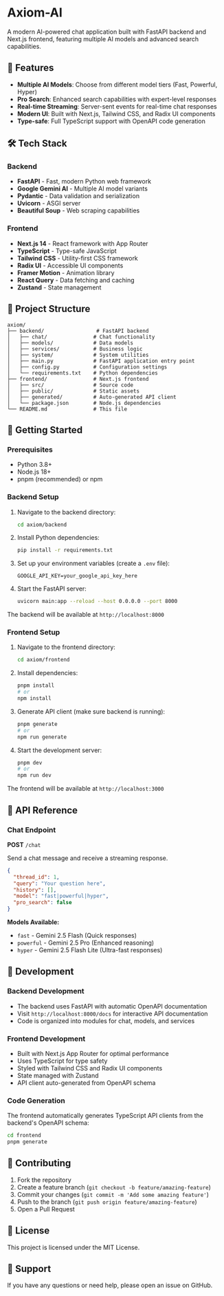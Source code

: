# Axiom-AI

A modern AI-powered chat application built with FastAPI backend and Next.js frontend, featuring multiple AI models and advanced search capabilities.

## 🚀 Features

- **Multiple AI Models**: Choose from different model tiers (Fast, Powerful, Hyper)
- **Pro Search**: Enhanced search capabilities with expert-level responses
- **Real-time Streaming**: Server-sent events for real-time chat responses
- **Modern UI**: Built with Next.js, Tailwind CSS, and Radix UI components
- **Type-safe**: Full TypeScript support with OpenAPI code generation

## 🛠 Tech Stack

### Backend
- **FastAPI** - Fast, modern Python web framework
- **Google Gemini AI** - Multiple AI model variants
- **Pydantic** - Data validation and serialization
- **Uvicorn** - ASGI server
- **Beautiful Soup** - Web scraping capabilities

### Frontend
- **Next.js 14** - React framework with App Router
- **TypeScript** - Type-safe JavaScript
- **Tailwind CSS** - Utility-first CSS framework
- **Radix UI** - Accessible UI components
- **Framer Motion** - Animation library
- **React Query** - Data fetching and caching
- **Zustand** - State management

## 📁 Project Structure

```
axiom/
├── backend/                 # FastAPI backend
│   ├── chat/               # Chat functionality
│   ├── models/             # Data models
│   ├── services/           # Business logic
│   ├── system/             # System utilities
│   ├── main.py             # FastAPI application entry point
│   ├── config.py           # Configuration settings
│   └── requirements.txt    # Python dependencies
├── frontend/               # Next.js frontend
│   ├── src/                # Source code
│   ├── public/             # Static assets
│   ├── generated/          # Auto-generated API client
│   └── package.json        # Node.js dependencies
└── README.md               # This file
```

## 🚦 Getting Started

### Prerequisites

- Python 3.8+
- Node.js 18+
- pnpm (recommended) or npm

### Backend Setup

1. Navigate to the backend directory:
   ```bash
   cd axiom/backend
   ```

2. Install Python dependencies:
   ```bash
   pip install -r requirements.txt
   ```

3. Set up your environment variables (create a `.env` file):
   ```env
   GOOGLE_API_KEY=your_google_api_key_here
   ```

4. Start the FastAPI server:
   ```bash
   uvicorn main:app --reload --host 0.0.0.0 --port 8000
   ```

The backend will be available at `http://localhost:8000`

### Frontend Setup

1. Navigate to the frontend directory:
   ```bash
   cd axiom/frontend
   ```

2. Install dependencies:
   ```bash
   pnpm install
   # or
   npm install
   ```

3. Generate API client (make sure backend is running):
   ```bash
   pnpm generate
   # or
   npm run generate
   ```

4. Start the development server:
   ```bash
   pnpm dev
   # or
   npm run dev
   ```

The frontend will be available at `http://localhost:3000`

## 📖 API Reference

### Chat Endpoint

**POST** `/chat`

Send a chat message and receive a streaming response.

```json
{
  "thread_id": 1,
  "query": "Your question here",
  "history": [],
  "model": "fast|powerful|hyper",
  "pro_search": false
}
```

**Models Available:**
- `fast` - Gemini 2.5 Flash (Quick responses)
- `powerful` - Gemini 2.5 Pro (Enhanced reasoning)
- `hyper` - Gemini 2.5 Flash Lite (Ultra-fast responses)

## 🔧 Development

### Backend Development

- The backend uses FastAPI with automatic OpenAPI documentation
- Visit `http://localhost:8000/docs` for interactive API documentation
- Code is organized into modules for chat, models, and services

### Frontend Development

- Built with Next.js App Router for optimal performance
- Uses TypeScript for type safety
- Styled with Tailwind CSS and Radix UI components
- State managed with Zustand
- API client auto-generated from OpenAPI schema

### Code Generation

The frontend automatically generates TypeScript API clients from the backend's OpenAPI schema:

```bash
cd frontend
pnpm generate
```

## 🌟 Contributing

1. Fork the repository
2. Create a feature branch (`git checkout -b feature/amazing-feature`)
3. Commit your changes (`git commit -m 'Add some amazing feature'`)
4. Push to the branch (`git push origin feature/amazing-feature`)
5. Open a Pull Request

## 📄 License

This project is licensed under the MIT License.

## 🤝 Support

If you have any questions or need help, please open an issue on GitHub.